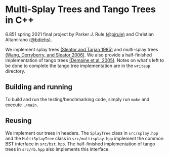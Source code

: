 # Multi-Splay Trees and Tango Trees in C++

6.851 spring 2021 final project by Parker J. Rule [(@pjrule)](https://github.com/pjrule) and Christian Altamirano [(@bdiehs)](https://github.com/bdiehs).

We implement splay trees [(Sleator and Tarjan 1985)](https://dl.acm.org/doi/pdf/10.1145/3828.3835) and multi-splay trees [(Wang, Derryberry, and Sleator 2006)](https://www.cs.cmu.edu/~jonderry/multi-splay.pdf). We also provide a half-finished implementation of tango trees [(Demaine et al. 2005)](http://erikdemaine.org/papers/Tango_SICOMP/). Notes on what's left to be done to complete the tango tree implementation are in the `writeup` directory.

## Building and running
To build and run the testing/benchmarking code, simply run `make` and execute `./main`.

## Reusing
We implement our trees in headers. The `SplayTree` class in `src/splay.hpp` and the `MultiSplayTree` class in `src/multisplay.hpp` implement the common BST interface in `src/bst.hpp`. The half-finished implementation of tango trees in `src/rb.hpp` also implements this interface.
